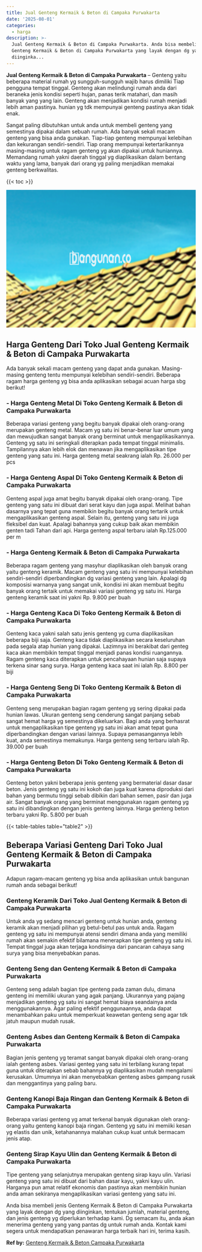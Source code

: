 ```yaml
---
title: Jual Genteng Kermaik & Beton di Campaka Purwakarta
date: '2025-08-01'
categories:
  - harga
description: >-
  Jual Genteng Kermaik & Beton di Campaka Purwakarta. Anda bisa membeli jenis
  Genteng Kermaik & Beton di Campaka Purwakarta yang layak dengan dg yang
  diinginka...
---
```


**Jual Genteng Kermaik & Beton di Campaka Purwakarta** – Genteng yaitu beberapa material rumah yg sungguh-sungguh wajib harus dimiliki Tiap pengguna tempat tinggal. Genteng akan melindungi rumah anda dari beraneka jenis kondisi seperti hujan, panas terik matahari, dan masih banyak yang yang lain. Genteng akan menjadikan kondisi rumah menjadi lebih aman pastinya. hunian yg tdk mempunyai genteng pastinya akan tidak enak.

Sangat paling dibutuhkan untuk anda untuk membeli genteng yang semestinya dipakai dalam sebuah rumah. Ada banyak sekali macam genteng yang bisa anda gunakan. Tiap-tiap genteng mempunyai kelebihan dan kekurangan sendiri-sendiri. Tiap orang mempunyai ketertarikannya masing-masing untuk ragam genteng yg akan dipakai untuk huniannya. Memandang rumah yakni daerah tinggal yg diaplikasikan dalam bentang waktu yang lama, banyak dari orang yg paling menjadikan memakai genteng berkwalitas.

{{< toc >}}

![Jual Genteng Kermaik & Beton di Campaka Purwakarta](/images/genteng-minimalis-murah27.png)

## Harga Genteng Dari Toko Jual Genteng Kermaik & Beton di Campaka Purwakarta

Ada banyak sekali macam genteng yang dapat anda gunakan. Masing-masing genteng tentu mempunyai kelebihan sendiri-sendiri. Beberapa ragam harga genteng yg bisa anda aplikasikan sebagai acuan harga sbg berikut!

### \- Harga Genteng Metal Di Toko Genteng Kermaik & Beton di Campaka Purwakarta

Beberapa variasi genteng yang begitu banyak dipakai oleh orang-orang merupakan genteng metal. Macam yg satu ini benar-benar luar umum yang dan mewujudkan sangat banyak orang berminat untuk mengaplikasikannya. Genteng yg satu ini seringkali diterapkan pada tempat tinggal minimalis. Tampilannya akan lebih elok dan menawan jika mengaplikasikan tipe genteng yang satu ini. Harga genteng metal seakrang ialah Rp. 26.000 per pcs

### \- Harga Genteng Aspal Di Toko Genteng Kermaik & Beton di Campaka Purwakarta

Genteng aspal juga amat begitu banyak dipakai oleh orang-orang. Tipe genteng yang satu ini dibuat dari serat kayu dan juga aspal. Melihat bahan dasarnya yang tepat guna membikin begitu banyak orang tertarik untuk mengaplikasikan genteng aspal. Selain itu, genteng yang satu ini juga fleksibel dan kuat. Apalagi bahannya yang cukup baik akan membikin genten tadi Tahan dari api. Harga genteng aspal terbaru ialah Rp.125.000 per m

### \- Harga Genteng Kermaik & Beton di Campaka Purwakarta

Beberapa ragam genteng yang masyhur diaplikasikan oleh banyak orang yaitu genteng keramik. Macam genteng yang satu ini mempunyai kelebihan sendiri-sendiri diperbandingkan dg variasi genteng yang lain. Apalagi dg komposisi warnanya yang sangat unik, kondisi ini akan membuat begitu banyak orang tertaik untuk memakai variasi genteng yg satu ini. Harga genteng keramik saat ini yakni Rp. 9.800 per buah

### \- Harga Genteng Kaca Di Toko Genteng Kermaik & Beton di Campaka Purwakarta

Genteng kaca yakni salah satu jenis genteng yg cuma diaplikasikan beberapa biji saja. Genteng kaca tidak diaplikasikan secara keseluruhan pada segala atap hunian yang dipakai. Lazimnya ini berakibat dari genteg kaca akan membikin tempat tinggal menjadi panas kondisi ruangannya. Ragam genteng kaca diterapkan untuk pencahayaan hunian saja supaya terkena sinar sang surya. Harga genteng kaca saat ini ialah Rp. 8.800 per biji

### \- Harga Genteng Seng Di Toko Genteng Kermaik & Beton di Campaka Purwakarta

Genteng seng merupakan bagian ragam genteng yg sering dipakai pada hunian lawas. Ukuran genteng seng cenderung sangat panjang sebab sangat hemat harga yg semestinya dikeluarkan. Bagi anda yang berhasrat untuk mengaplikasikan tipe genteng yg satu ini akan amat tepat guna diperbandingkan dengan variasi lainnya. Supaya pemasangannya lebih kuat, anda semestinya memakunya. Harga genteng seng terbaru ialah Rp. 39.000 per buah

### \- Harga Genteng Beton Di Toko Genteng Kermaik & Beton di Campaka Purwakarta

Genteng beton yakni beberapa jenis genteng yang bermaterial dasar dasar beton. Jenis genteng yg satu ini kokoh dan juga kuat karena diproduksi dari bahan yang bermutu tinggi sebab dibikin dari bahan semen, pasir dan juga air. Sangat banyak orang yang berminat menggunakan ragam genteng yg satu ini dibandingkan dengan jenis genteng lainnya. Harga genteng beton terbaru yakni Rp. 5.800 per buah

{{< table-tables table="table2" >}}

## Beberapa Variasi Genteng Dari Toko Jual Genteng Kermaik & Beton di Campaka Purwakarta

Adapun ragam-macam genteng yg bisa anda aplikasikan untuk bangunan rumah anda sebagai berikut!

### Genteng Keramik Dari Toko Jual Genteng Kermaik & Beton di Campaka Purwakarta

Untuk anda yg sedang mencari genteng untuk hunian anda, genteng keramik akan menjadi pilihan yg betul-betul pas untuk anda. Ragam genteng yg satu ini mempunyai atensi sendiri dimana anda yang memiliki rumah akan semakin efektif bilamana menerapkan tipe genteng yg satu ini. Tempat tinggal juga akan terjaga kondisinya dari pancaran cahaya sang surya yang bisa menyebabkan panas.

### Genteng Seng dan Genteng Kermaik & Beton di Campaka Purwakarta

Genteng seng adalah bagian tipe genteng pada zaman dulu, dimana genteng ini memiliki ukuran yang agak panjang. Ukurannya yang pajang menjadikan genteng yg satu ini sangat hemat biaya seandainya anda menggunakannya. Agar paling efektif penggunaannya, anda dapat menambahkan paku untuk memperkuat keawetan genteng seng agar tdk jatuh maupun mudah rusak.

### Genteng Asbes dan Genteng Kermaik & Beton di Campaka Purwakarta

Bagian jenis genteng yg teramat sangat banyak dipakai oleh orang-orang ialah genteng asbes. Variasi genteg yang satu ini terbilang kurang tepat guna untuk diterapkan sebab bahannya yg diaplikasikan mudah mengalami kerusakan. Umumnya ini akan menyebabkan genteng asbes gampang rusak dan menggantinya yang paling baru.

### Genteng Kanopi Baja Ringan dan Genteng Kermaik & Beton di Campaka Purwakarta

Beberapa variasi genteng yg amat terkenal banyak digunakan oleh orang-orang yaitu genteng kanopi baja ringan. Genteng yg satu ini memiiki kesan yg elastis dan unik, ketahanannya malahan cukup kuat untuk bermacam jenis atap.

### Genteng Sirap Kayu Ulin dan Genteng Kermaik & Beton di Campaka Purwakarta

Tipe genteng yang selanjutnya merupakan genteng sirap kayu ulin. Variasi genteng yang satu ini dibuat dari bahan dasar kayu, yakni kayu ulin. Harganya pun amat relatif ekonomis dan pastinya akan membikin hunian anda aman sekiranya mengaplikasikan variasi genteng yang satu ini.

Anda bisa membeli jenis Genteng Kermaik & Beton di Campaka Purwakarta yang layak dengan dg yang diinginkan, tentukan jumlah, material genteng, dan jenis genteng yg diperlukan terhadap kami. Dg semacam itu, anda akan menerima genteng yang yang pantas dg untuk rumah anda. Kontak kami segera untuk mendapatkan penawaran harga terbaik hari ini, terima kasih.

**Ref by:**  [Genteng Kermaik & Beton  Campaka Purwakarta](https://id.wikipedia.org/wiki/Genteng)
